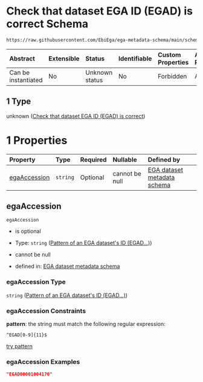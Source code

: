 # Check that dataset EGA ID (EGAD) is correct Schema

```txt
https://raw.githubusercontent.com/EbiEga/ega-metadata-schema/main/schemas/EGA.dataset.json#/properties/objectId/allOf/1
```



| Abstract            | Extensible | Status         | Identifiable | Custom Properties | Additional Properties | Access Restrictions | Defined In                                                                     |
| :------------------ | :--------- | :------------- | :----------- | :---------------- | :-------------------- | :------------------ | :----------------------------------------------------------------------------- |
| Can be instantiated | No         | Unknown status | No           | Forbidden         | Allowed               | none                | [EGA.dataset.json\*](../../../schemas/EGA.dataset.json "open original schema") |

## 1 Type

unknown ([Check that dataset EGA ID (EGAD) is correct](ega-5-properties-objects-ids-block-allof-check-that-dataset-ega-id-egad-is-correct.md))

# 1 Properties

| Property                      | Type     | Required | Nullable       | Defined by                                                                                                                                                                                                                        |
| :---------------------------- | :------- | :------- | :------------- | :-------------------------------------------------------------------------------------------------------------------------------------------------------------------------------------------------------------------------------- |
| [egaAccession](#egaaccession) | `string` | Optional | cannot be null | [EGA dataset metadata schema](ega-4-defs-pattern-of-an-ega-datasets-id-egad.md "https://raw.githubusercontent.com/EbiEga/ega-metadata-schema/main/schemas/EGA.dataset.json#/properties/objectId/allOf/1/properties/egaAccession") |

## egaAccession



`egaAccession`

* is optional

* Type: `string` ([Pattern of an EGA dataset's ID (EGAD...)](ega-4-defs-pattern-of-an-ega-datasets-id-egad.md))

* cannot be null

* defined in: [EGA dataset metadata schema](ega-4-defs-pattern-of-an-ega-datasets-id-egad.md "https://raw.githubusercontent.com/EbiEga/ega-metadata-schema/main/schemas/EGA.dataset.json#/properties/objectId/allOf/1/properties/egaAccession")

### egaAccession Type

`string` ([Pattern of an EGA dataset's ID (EGAD...)](ega-4-defs-pattern-of-an-ega-datasets-id-egad.md))

### egaAccession Constraints

**pattern**: the string must match the following regular expression:&#x20;

```regexp
^EGAD[0-9]{11}$
```

[try pattern](https://regexr.com/?expression=%5EEGAD%5B0-9%5D%7B11%7D%24 "try regular expression with regexr.com")

### egaAccession Examples

```json
"EGAD00001004170"
```
